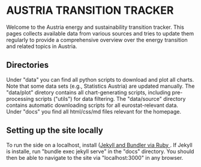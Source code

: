 # AUSTRIA TRANSITION TRACKER

Welcome to the Austria energy and sustainability transition tracker. 
This pages collects available data from various sources and tries to update them regularly to provide a comprehensive overview over the energy transition and related topics in Austria. 

## Directories 
Under "data" you can find all python scripts to download and plot all charts. Note that some data sets (e.g., Statistics Austria) are updated manually. The "data/plot" diretory contains all chart-generating scripts, including pre-processing scripts ("utils") for data filtering. The "data/source" directory contains automatic downloading scripts for all eurostat-relevant data. <br>
Under "docs" you find all html/css/md files relevant for the homepage. 

## Setting up the site locally 
To run the side on a localhost, install (<a href = "https://jekyllrb.com/docs/installation/windows/">Jekyll and Bundler via Ruby </a>. If Jekyll is installe, run "bundle exec jekyll serve" in the "docs" directory. You should then be able to navigate to the site via "localhost:3000" in any browser. 



